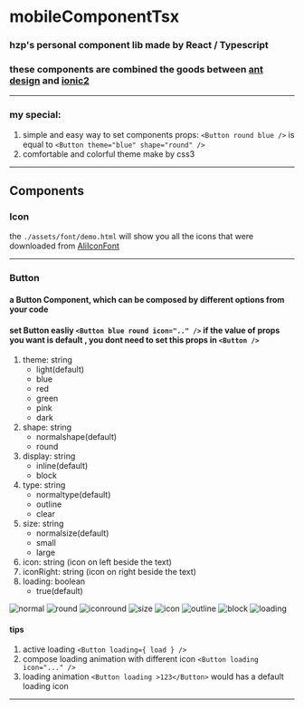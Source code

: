 # mobileComponentTsx
### hzp's personal component lib made by React / Typescript
### these components are combined the goods between [ant design](http://ant.design/) and [ionic2](http://ionicframework.com/docs/v2/)
***
### my special:
1. simple and easy way to set components props:
    `<Button round blue />` is equal to `<Button theme="blue" shape="round" />`
2. comfortable and colorful theme make by css3
***
## Components
### Icon
the `./assets/font/demo.html` will show you all the icons that were downloaded from [AliIconFont](http://www.iconfont.cn/)
***
### Button
#### a Button Component, which can be composed by different options from your code
#### set Button easliy `<Button blue round icon=".." />` if the value of props you want is default , you dont need to set this props in `<Button />`
1. theme: string
    * light(default)
    * blue
    * red
    * green
    * pink
    * dark
2. shape: string
    * normalshape(default)
    * round
3. display: string  
    * inline(default)
    * block
4. type: string
    * normaltype(default)
    * outline
    * clear
5. size: string
    * normalsize(default)
    * small
    * large
6. icon: string (icon on left beside the text)
7. iconRight: string (icon on right beside the text)
8. loading: boolean
    * true(default)

![normal](https://img.alicdn.com/tps/TB1s8msMVXXXXbqXXXXXXXXXXXX-567-50.png)
![round](https://img.alicdn.com/tps/TB1yqyqMVXXXXXtXpXXXXXXXXXX-471-121.png)
![iconround](https://img.alicdn.com/tps/TB1FyCpMVXXXXafXpXXXXXXXXXX-517-96.png)
![size](https://img.alicdn.com/tps/TB1bqfkLpXXXXb7aXXXXXXXXXXX-597-119.png)
![icon](https://img.alicdn.com/tps/TB1S2eyMVXXXXb5XXXXXXXXXXXX-681-95.png)
![outline](https://img.alicdn.com/tps/TB127OtMVXXXXXwXpXXXXXXXXXX-678-91.png)
![block](https://img.alicdn.com/tps/TB12a_iLpXXXXcYaXXXXXXXXXXX-942-368.png)
![loading](https://img.alicdn.com/tps/TB1aYKnMVXXXXazXpXXXXXXXXXX-759-94.png)
#### tips
1. active loading `<Button loading={ load } />`
2. compose loading animation with different icon `<Button loading icon="..." />`
3. loading animation `<Button loading >123</Button>` would has a default loading icon
***
